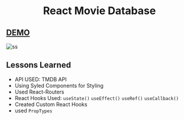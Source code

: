 <h1 align=center>React Movie Database</h1>

## [DEMO]()

![ss](./ss.png)

## Lessons Learned

- API USED: TMDB API
- Using Syled Components for Styling
- Used React-Routers
- React Hooks Used: `useState()` `useEffect()` `useRef()` `useCallback()`
- Created Custom React Hooks
- used `PropTypes` 
